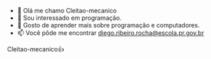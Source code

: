 - 👋 Olá me chamo Cleitao-mecanico
- 👀 Sou interessado em programação.
- 🌱 Gosto de aprender mais sobre programação e computadores. 
- 📫 Você pôde me encontrar diego.ribeiro.rocha@escola.pr.gov.br

Cleitao-mecanico👍
  
<irg src="https://img.shields.io/badge/GitHub-100000?style=for-the-badge&logo=github&logoColor=white"/>
